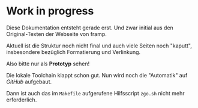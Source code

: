 # Work in progress

Diese Dokumentation entsteht gerade erst. Und zwar initial aus den Original-Texten der Webseite von framp.

Aktuell ist die Struktur noch nicht final und auch viele Seiten noch "kaputt", insbesondere bezüglich Formatierung und Verlinkung.

Also bitte nur als **Prototyp** sehen!

Die lokale Toolchain klappt schon gut. Nun wird noch die "Automatik" auf *GitHub* aufgebaut.

Dann ist auch das im `Makefile` aufgerufene Hilfsscript `zgo.sh` nicht mehr erforderlich.
